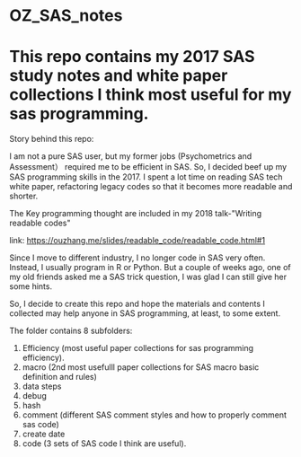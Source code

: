 # OZ_SAS_notes
 
# This repo contains my 2017 SAS study notes and white paper collections I think most useful for my sas programming. 
Story behind this repo:

I am not a pure SAS user, but my former jobs (Psychometrics and Assessment） required me to be efficient in SAS. 
So, I decided beef up my SAS programming skills in the 2017.
I spent a lot time on reading SAS tech white paper, refactoring legacy codes so that it becomes more readable and shorter.

The Key programming thought are included in my 2018 talk-"Writing readable codes"

link: https://ouzhang.me/slides/readable_code/readable_code.html#1

Since I move to different industry, I no longer code in SAS very often. Instead, I usually program in R or Python. 
But a couple of weeks ago, one of my old friends asked me a SAS trick question, I was glad I can still give her some hints. 

So, I decide to create this repo and hope the materials and contents I collected may help anyone in SAS programming, at least, to some extent.

The folder contains 8 subfolders:

1. Efficiency (most useful paper collections for sas programming efficiency).
2. macro (2nd most usefulll paper collections for SAS macro basic definition and rules)
3. data steps
4. debug
5. hash
6. comment (different SAS comment styles and how to properly comment sas code)
7. create date
8. code (3 sets of SAS code I think are useful).
